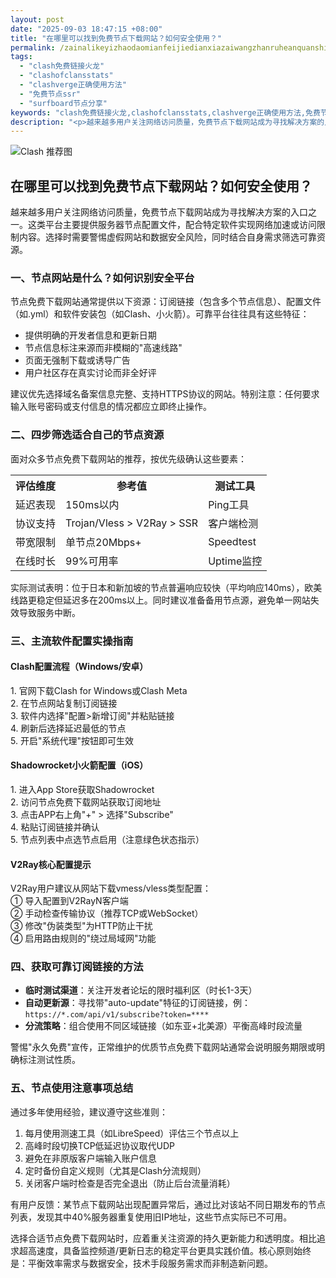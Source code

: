 ```yaml
---
layout: post
date: "2025-09-03 18:47:15 +08:00"
title: "在哪里可以找到免费节点下载网站？如何安全使用？"
permalink: /zainalikeyizhaodaomianfeijiedianxiazaiwangzhanruheanquanshiyong/
tags:
  - "clash免费链接火龙"
  - "clashofclansstats"
  - "clashverge正确使用方法"
  - "免费节点ssr"
  - "surfboard节点分享"
keywords: "clash免费链接火龙,clashofclansstats,clashverge正确使用方法,免费节点ssr,surfboard节点分享"
description: "<p>越来越多用户关注网络访问质量，免费节点下载网站成为寻找解决方案的入口之一。这类平台主要提供服务器节点配置文件，配合特定软件实现网络加速或访问限制内容。选择时需要警惕虚假网站和数据安全风险，同时结合自身需求筛选可靠资源。</p>"
---
```


![Clash 推荐图](https://clashjd.github.io/assets/img/付费小火箭机场推荐.png)

## 在哪里可以找到免费节点下载网站？如何安全使用？

<p>越来越多用户关注网络访问质量，免费节点下载网站成为寻找解决方案的入口之一。这类平台主要提供服务器节点配置文件，配合特定软件实现网络加速或访问限制内容。选择时需要警惕虚假网站和数据安全风险，同时结合自身需求筛选可靠资源。</p>
<h3>一、节点网站是什么？如何识别安全平台</h3>
<p>节点免费下载网站通常提供以下资源：订阅链接（包含多个节点信息）、配置文件（如.yml）和软件安装包（如Clash、小火箭）。可靠平台往往具有这些特征：<p>
<ul>
<li>提供明确的开发者信息和更新日期</li>
<li>节点信息标注来源而非模糊的"高速线路"</li>
<li>页面无强制下载或诱导广告</li>
<li>用户社区存在真实讨论而非全好评</li>
</ul>
<p>建议优先选择域名备案信息完整、支持HTTPS协议的网站。特别注意：任何要求输入账号密码或支付信息的情况都应立即终止操作。</p>
<h3>二、四步筛选适合自己的节点资源</h3>
<p>面对众多节点免费下载网站的推荐，按优先级确认这些要素：</p>
<table>
<tr>
<th>评估维度</th>
<th>参考值</th>
<th>测试工具</th>
</tr>
<tr>
<td>延迟表现</td>
<td>150ms以内</td>
<td>Ping工具</td>
</tr>
<tr>
<td>协议支持</td>
<td>Trojan/Vless > V2Ray > SSR</td>
<td>客户端检测</td>
</tr>
<tr>
<td>带宽限制</td>
<td>单节点20Mbps+</td>
<td>Speedtest</td>
</tr>
<tr>
<td>在线时长</td>
<td>99%可用率</td>
<td>Uptime监控</td>
</tr>
</table>
<p>实际测试表明：位于日本和新加坡的节点普遍响应较快（平均响应140ms），欧美线路更稳定但延迟多在200ms以上。同时建议准备备用节点源，避免单一网站失效导致服务中断。</p>
<h3>三、主流软件配置实操指南</h3>
<h4>Clash配置流程（Windows/安卓）</h4>
<p>1. 官网下载Clash for Windows或Clash Meta<br>2. 在节点网站复制订阅链接<br>3. 软件内选择"配置>新增订阅"并粘贴链接<br>4. 刷新后选择延迟最低的节点<br>5. 开启"系统代理"按钮即可生效</p>
<h4>Shadowrocket小火箭配置（iOS）</h4>
<p>1. 进入App Store获取Shadowrocket<br>2. 访问节点免费下载网站获取订阅地址<br>3. 点击APP右上角"+" > 选择"Subscribe"<br>4. 粘贴订阅链接并确认<br>5. 节点列表中点选节点启用（注意绿色状态指示）</p>
<h4>V2Ray核心配置提示</h4>
<p>V2Ray用户建议从网站下载vmess/vless类型配置：<br>① 导入配置到V2RayN客户端<br>② 手动检查传输协议（推荐TCP或WebSocket）<br>③ 修改"伪装类型"为HTTP防止干扰<br>④ 启用路由规则的"绕过局域网"功能</p>
<h3>四、获取可靠订阅链接的方法</h3>
<ul>
<li><strong>临时测试渠道</strong>：关注开发者论坛的限时福利区（时长1-3天）</li>
<li><strong>自动更新源</strong>：寻找带"auto-update"特征的订阅链接，例：<code>https://*.com/api/v1/subscribe?token=****</code></li>
<li><strong>分流策略</strong>：组合使用不同区域链接（如东亚+北美源）平衡高峰时段流量</li>
</ul>
<p>警惕"永久免费"宣传，正常维护的优质节点免费下载网站通常会说明服务期限或明确标注测试性质。</p>
<h3>五、节点使用注意事项总结</h3>
<p>通过多年使用经验，建议遵守这些准则：</p>
<ol>
<li>每月使用测速工具（如LibreSpeed）评估三个节点以上</li>
<li>高峰时段切换TCP低延迟协议取代UDP</li>
<li>避免在非原版客户端输入账户信息</li>
<li>定时备份自定义规则（尤其是Clash分流规则）</li>
<li>关闭客户端时检查是否完全退出（防止后台流量消耗）</li>
</ol>
<p>有用户反馈：某节点下载网站出现配置异常后，通过比对该站不同日期发布的节点列表，发现其中40%服务器重复使用旧IP地址，这些节点实际已不可用。</p>
<p>选择合适节点免费下载网站时，应着重关注资源的持久更新能力和透明度。相比追求超高速度，具备监控频道/更新日志的稳定平台更具实践价值。核心原则始终是：平衡效率需求与数据安全，技术手段服务需求而非制造新问题。</p>